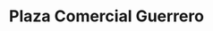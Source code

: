 ---
title: "Plaza Comercial Guerrero"
url: /oaxaca/plaza-comercial-guerrero/
shop: Einkaufszentrum
---